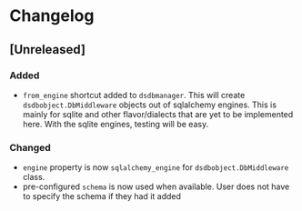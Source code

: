 # Changelog

## [Unreleased]
### Added
- `from_engine` shortcut added to `dsdbmanager`. This will create `dsdbobject.DbMiddleware` objects out of sqlalchemy engines.
This is mainly for sqlite and other flavor/dialects that are yet to be implemented here. With the sqlite engines, testing will be easy.

### Changed
- `engine` property is now `sqlalchemy_engine` for `dsdbobject.DbMiddleware` class.
- pre-configured `schema` is now used when available. User does not have to specify the schema if they had it added